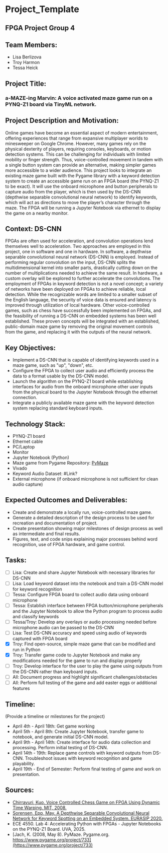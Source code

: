# Project_Template

## FPGA Project Group 4

## Team Members:
- Lisa Berlizova
- Troy Harmon
- Tessa Heick

## Project Title:
### a-MAZE-ing Marvin: A voice activated maze game run on a PYNQ-Z1 board via TinyML network.


## Project Description and Motivation:
Online games have become an essential aspect of modern entertainment, offering experiences that
range from expansive multiplayer worlds to minesweeper on Google Chrome. However, many games rely
on the physical dexterity of players, requiring consoles, keyboards, or motion detection systems. This can
be challenging for individuals with limited mobility or finger strength. Thus, voice-controlled movement
in tandem with a single button system can provide an alternative, making simpler games more accessible
to a wider audience.
This project looks to integrate an existing maze game built with the Pygame library with a
keyword detection system to create an accessible game run on an FPGA board (the PYNQ-Z1 to be exact). It
will use the onboard microphone and button peripherals to capture audio from the player, which is then used
by the DS-CNN (depthwise separable convolutional neural network) to identify keywords, which will act as directions to move the player’s character through the maze. The FPGA will be running a Jupyter Notebook via ethernet to display the game on a nearby
monitor.

## Context: DS-CNN
FPGAs are often used for acceleration, and convolution operations lend themselves well to acceleration. Two approaches are employed in this project, one in software and one in hardware. In software, a depthwise separable convolutional neural network (DS-CNN) is employed. Instead of performing regular convolution on the input, DS-CNN splits the multidimensional kernel into smaller parts, drastically cutting down on the number of multiplications needed to achieve the same result. In hardware, a custom overlay will be explored to further accelerate the convolutions. 
The employment of FPGAs in keyword detection is not a novel concept; a variety of networks have been deployed on FPGAs to achieve reliable, local detection. While the recognizable words are limited to a smaller subset of the English language, the security of voice data is ensured and latency is improved through utilization of local hardware. Other voice-controlled games, such as chess have successfully been implemented on FPGAs, and the feasibility of running a DS-CNN on embedded systems has been well established. These proven concepts will be integrated with an established, public-domain maze game by removing the original movement controls from the game, and replacing it with the outputs of the neural network.

## Key Objectives:
- Implement a DS-CNN that is capable of identifying keywords used in a maze game, such as "up", "down", etc.
- Configure the FPGA to collect user audio and efficiently process the data to a format usable by the DS-CNN model.
- Launch the algorithm on the PYNQ-Z1 board while establishing interfaces for audio from the onboard microphone other user inputs from the physical board to the Jupyter Notebook through the ethernet connection.
- Integrate a publicly available maze game with the keyword detection system replacing standard keyboard inputs.

## Technology Stack:
- PYNQ-Z1 board
- Ethernet cable
- PC/Laptop
- Monitor
- Jupyter Notebook (Python)
- Maze game from Pygame Repository: [PyMaze](https://www.pygame.org/project/733)
- Vivado
- Keyword Audio Dataset: #Link?
- External microphone (if onboard microphone is not sufficient for clean audio capture)

## Expected Outcomes and Deliverables:
- Create and demonstrate a locally run, voice-controlled maze game.
- Generate a detailed description of the design process to be used for recreation and documentation of project.
- Create presentation showing major milestones of design process as well as intermediate and final results.
- Figures, text, and code snips explaining major processes behind word recognition, use of FPGA hardware, and game control.

## Tasks:
- [ ] Lisa: Create and share Jupyter Notebook with necessary libraries for DS-CNN
- [ ] Lisa: Load keyword dataset into the notebook and train a DS-CNN model for keyword recognition
- [ ] Tessa: Configure FPGA board to collect audio data using onboard microphone
- [ ] Tessa: Establish interface between FPGA button/microphone peripherals and the Jupyter Notebook to allow the Python program to process audio and classify keywords
- [ ] Tessa/Troy: Develop any overlays or audio processing needed before microphone audio can be passed to the DS-CNN
- [ ] Lisa: Test DS-CNN accuracy and speed using audio of keywords captured with FPGA board
- [x] Troy: Find open-source, simple maze game that can be modified and run in Python
- [x] Troy: Transfer game code to Jupyter Notebook and make any modifications needed for the game to run and display properly
- [ ] Troy: Develop interface for the user to play the game using outputs from the DS-CNN rather than keyboard inputs.
- [ ] All: Document progress and highlight significant challenges/obstacles
- [ ] All: Perform full testing of the game and add easter eggs or additional features

## Timeline:
(Provide a timeline or milestones for the project)
- April 4th - April 18th: Get game working
- April 5th - April 8th: Create Jupyter Notebook, transfer game to notebook, and generate initial DS-CNN model.
- April 9th - April 14th: Create interface for audio data collection and processing. Perform initial testing of DS-CNN.
- April 14th - 19th: Replace game controls with keyword outputs from DS-CNN. Troubleshoot issues with keyword recognition and game playability.
- April 19th - End of Semester: Perform final testing of game and work on presentation.

## Sources:
- [Chirravuri, Kuo. Voice Controlled Chess Game on FPGA Using Dynamic Time Warping. MIT, 2008.](https://web.mit.edu/6.111/www/f2008/projects/mikekuo_Project_Final_Report.pdf)
- [Sorensen, Epp, May. A Depthwise Separable Convolutional Neural Network for Keyword Spotting on an Embedded System. EURASIP 2020.](https://www.researchgate.net/publication/342461111_A_depthwise_separable_convolutional_neural_network_for_keyword_spotting_on_an_embedded_system)
- ECE 4550. Lab 4: Accelerating Python with FPGAs - Jupyter Notebooks on the PYNQ-Z1 Board. UVA, 2025.
- [Jach, K. (2008, May 8). PyMaze. Pygame.org. https://www.pygame.org/project/733](https://www.pygame.org/project/733)
